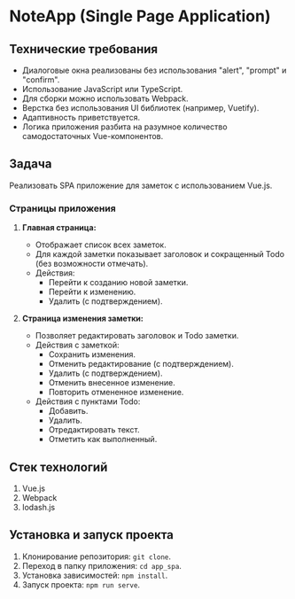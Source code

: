 # NoteApp (Single Page Application)

## Технические требования
- Диалоговые окна реализованы без использования "alert", "prompt" и "confirm".
- Использование JavaScript или TypeScript.
- Для сборки можно использовать Webpack.
- Верстка без использования UI библиотек (например, Vuetify).
- Адаптивность приветствуется.
- Логика приложения разбита на разумное количество самодостаточных Vue-компонентов.

## Задача
Реализовать SPA приложение для заметок с использованием Vue.js.

### Страницы приложения
1. **Главная страница:**
   - Отображает список всех заметок.
   - Для каждой заметки показывает заголовок и сокращенный Todo (без возможности отмечать).
   - Действия:
     - Перейти к созданию новой заметки.
     - Перейти к изменению.
     - Удалить (с подтверждением).

2. **Страница изменения заметки:**
   - Позволяет редактировать заголовок и Todo заметки.
   - Действия с заметкой:
     - Сохранить изменения.
     - Отменить редактирование (с подтверждением).
     - Удалить (с подтверждением).
     - Отменить внесенное изменение.
     - Повторить отмененное изменение.
   - Действия с пунктами Todo:
     - Добавить.
     - Удалить.
     - Отредактировать текст.
     - Отметить как выполненный.

## Стек технологий
1. Vue.js
2. Webpack
3. lodash.js

## Установка и запуск проекта
1. Клонирование репозитория: `git clone`.
2. Переход в папку приложения: `cd app_spa`.
3. Установка зависимостей: `npm install`.
4. Запуск проекта: `npm run serve`.

